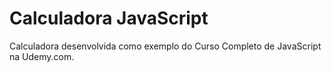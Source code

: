 # Calculadora JavaScript


Calculadora desenvolvida como exemplo do Curso Completo de JavaScript na Udemy.com.

